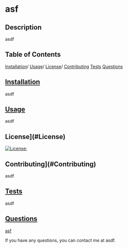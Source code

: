 
# asf

## Description
asdf

## Table of Contents
[Installation](#Installation)/
[Usage](#Usage)/
[License](#License)/
[Contributing](#Contributing)
[Tests](#Tests)
[Questions](#Questions)

## [Installation](#Installation)
asdf

## [Usage](#Usage)
asdf

## License](#License)

[![License: ](https://img.shields.io/badge/License-)](https://opensource.org/licenses/)

## Contributing](#Contributing)
asdf

## [Tests](#Tests)
asdf

## [Questions](#Questions)
[asf](https://github.com/asf)

If you have any questions, you can contact me at asdf.
    